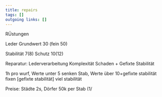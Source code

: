 ```yaml
---
title: repairs  
tags: []
outgoing links: []  
---
```


RÜstungen

Leder Grundwert 30 (fein 50)

Stabilität 7(8)
Schutz 10(12)

Reparatur: 
Lederverarbeitung Komplexität Schaden + Gefixte Stabilität

1h pro wurf, 
Werte unter 5 senken Stab,
Werte über 10+gefixte stabilität fixen [gefixte stabilität] viel stabilität

Preise: Städte 2s, Dörfer 50k per Stab (1/
